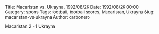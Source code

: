 Title: Macaristan vs. Ukrayna, 1992/08/26
Date: 1992/08/26 00:00
Category: sports
Tags: football, football scores, Macaristan, Ukrayna
Slug: macaristan-vs-ukrayna
Author: carbonero


Macaristan 2 - 1 Ukrayna
